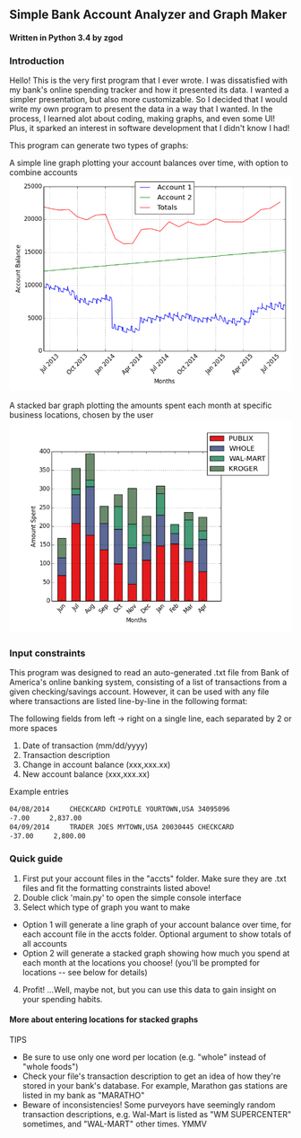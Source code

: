 ## Simple Bank Account Analyzer and Graph Maker
#### Written in Python 3.4 by zgod

### Introduction

Hello! This is the very first program that I ever wrote.  I was dissatisfied with my bank's online spending tracker and how it presented its data. I wanted a simpler presentation, but also more customizable.  So I decided that I would write my own program to present the data in a way that I wanted.  In the process, I learned alot about coding, making graphs, and even some UI! Plus, it sparked an interest in software development that I didn't know I had!

This program can generate two types of graphs:

A simple line graph plotting your account balances over time, with option to combine accounts
![](https://github.com/zgod37/bank_acct_analyzer/blob/master/graphs/line_example.png)

A stacked bar graph plotting the amounts spent each month at specific business locations, chosen by the user
![](https://github.com/zgod37/bank_acct_analyzer/blob/master/graphs/stacked_example.png)

### Input constraints

This program was designed to read an auto-generated .txt file from Bank of America's online banking system, consisting of a list of transactions from a given checking/savings account. However, it can be used with any file where transactions are listed line-by-line in the following format:

The following fields from left -> right on a single line, each separated by 2 or more spaces

1. Date of transaction (mm/dd/yyyy)
2. Transaction description
3. Change in account balance (xxx,xxx.xx)
4. New account balance (xxx,xxx.xx)

Example entries

```
04/08/2014     CHECKCARD CHIPOTLE YOURTOWN,USA 34095096              -7.00     2,837.00
04/09/2014     TRADER JOES MYTOWN,USA 20030445 CHECKCARD            -37.00     2,800.00
```

### Quick guide

1. First put your account files in the "accts" folder. Make sure they are .txt files and fit the formatting constraints listed above!
2. Double click 'main.py' to open the simple console interface
3. Select which type of graph you want to make
  * Option 1 will generate a line graph of your account balance over time, for each account file in the accts folder. Optional argument to show totals of all accounts
  * Option 2 will generate a stacked graph showing how much you spend at each month at the locations you choose! (you'll be prompted for locations -- see below for details)
4. Profit! ...Well, maybe not, but you can use this data to gain insight on your spending habits.

#### More about entering locations for stacked graphs

TIPS
* Be sure to use only one word per location (e.g. "whole" instead of "whole foods")
* Check your file's transaction description to get an idea of how they're stored in your bank's database. For example, Marathon gas stations are listed in my bank as "MARATHO"
* Beware of inconsistencies! Some purveyors have seemingly random transaction descriptions, e.g. Wal-Mart is listed as "WM SUPERCENTER" sometimes, and "WAL-MART" other times. YMMV
